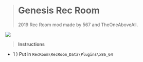 > # **Genesis Rec Room**
> 2019 Rec Room mod made by 567 and TheOneAboveAll.

![](https://img.shields.io/github/downloads/neptuneq/Genesis/total)

> **Instructions**
- 1 ) Put in `RecRoom\RecRoom_Data\Plugins\x86_64`
